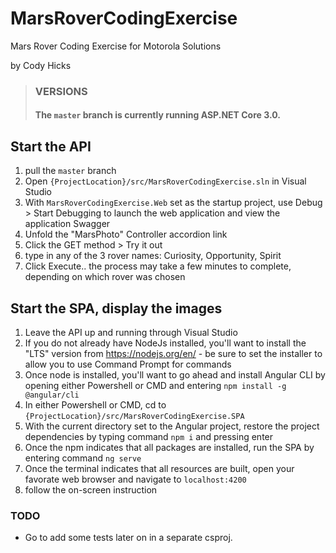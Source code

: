 # MarsRoverCodingExercise
Mars Rover Coding Exercise for Motorola Solutions

by Cody Hicks

> ### VERSIONS
> #### The `master` branch is currently running ASP.NET Core 3.0.

## Start the API

1) pull the  `master` branch
2) Open `{ProjectLocation}/src/MarsRoverCodingExercise.sln` in Visual Studio
3) With `MarsRoverCodingExercise.Web` set as the startup project, use Debug > Start Debugging to launch the web application and view the application Swagger
4) Unfold the "MarsPhoto" Controller accordion link
5) Click the GET method > Try it out
6) type in any of the 3 rover names: Curiosity, Opportunity, Spirit
7) Click Execute.. the process may take a few minutes to complete, depending on which rover was chosen

## Start the SPA, display the images
1) Leave the API up and running through Visual Studio
2) If you do not already have NodeJs installed, you'll want to install the "LTS" version from https://nodejs.org/en/ - be sure to set the installer to allow you to use Command Prompt for commands
3) Once node is installed, you'll want to go ahead and install Angular CLI by opening either Powershell or CMD and entering `npm install -g @angular/cli`
4) In either Powershell or CMD, cd to `{ProjectLocation}/src/MarsRoverCodingExercise.SPA`
5) With the current directory set to the Angular project, restore the project dependencies by typing command `npm i` and pressing enter
6) Once the npm indicates that all packages are installed, run the SPA by entering command `ng serve`
7) Once the terminal indicates that all resources are built, open your favorate web browser and navigate to `localhost:4200`
8) follow the on-screen instruction

### TODO
- Go to add some tests later on in a separate csproj.